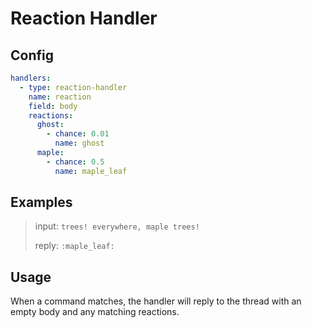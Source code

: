 # Reaction Handler

## Config

```yaml
handlers:
  - type: reaction-handler
    name: reaction
    field: body
    reactions:
      ghost:
        - chance: 0.01
          name: ghost
      maple:
        - chance: 0.5
          name: maple_leaf
```

## Examples

> input: `trees! everywhere, maple trees!`
>
> reply: `:maple_leaf:`

## Usage

When a command matches, the handler will reply to the thread with an empty body and any matching reactions.
